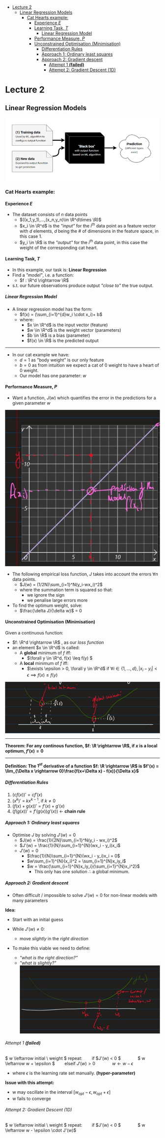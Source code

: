 <!-- @import "[TOC]" {cmd="toc" depthFrom=1 depthTo=6 orderedList=false} -->

<!-- code_chunk_output -->

- [Lecture 2](#lecture-2)
  - [Linear Regression Models](#linear-regression-models)
    - [Cat Hearts example:](#cat-hearts-example)
      - [Experience $E$](#experience-e)
      - [Learning Task, $T$](#learning-task-t)
        - [Linear Regression Model](#linear-regression-model)
      - [Performance Measure, $P$](#performance-measure-p)
      - [Unconstrained Optimisation (Minimisation)](#unconstrained-optimisation-minimisation)
        - [Differentiation Rules](#differentiation-rules)
        - [Approach 1: Ordinary least squares](#approach-1-ordinary-least-squares)
        - [Approach 2: Gradient descent](#approach-2-gradient-descent)
          - [Attempt 1 **(failed)**](#attempt-1-failed)
          - [Attempt 2: Gradient Descent (1D)](#attempt-2-gradient-descent-1d)

<!-- /code_chunk_output -->
# Lecture 2

## Linear Regression Models

![High level representation of ML](../resources/ML-supervised-l2.png)

### Cat Hearts example:

#### Experience $E$

- The dataset consists of $n$ data points 
  - $((x_1,y_1),...,(x_n,y_n)\in \R^d\times \R)$
  - $x_i \in \R^d$ is the *"input"* for the $i^{th}$ data point as a feature vector with $d$ elements, $d$ being the # of dimensions in the feature space, in this case 1.
  - $y_i \in \R$ is the *"output"* for the $i^{th}$ data point, in this case the weight of the corresponding cat heart.


#### Learning Task, $T$

- In this example, our task is: **Linear Regression**
- Find a *"model"*, i.e. a function:
  - $f : \R^d \rightarrow \R$
- s.t. our future observations produce output *"close to"* the true output.

##### Linear Regression Model

- A linear regression model has the form: 
  - $f(x) = (\sum_{i=1}^{d}w_i \cdot x_i)+ b$
  - where:
    - $x \in \R^d$ is the input vector (feature)
    - $w \in \R^d$ is the weight vector (parameters)
    - $b \in \R$ is a bias (parameter)
    - $f(x) \in \R$ is the predicted output

___

- In our cat example we have: 
  - $d=1$ as "body weight" is our only feature
  - $b=0$ as from intuition we expect a cat of 0 weight to have a heart of 0 weight.
  - Our model has one parameter: $w$ 

#### Performance Measure, $P$

- Want a function, $J(w)$ which quantifies the error in the predictions for a given parameter $w$

![Graph showing predicted vs actual values](../resources/y=x-notes.jpg)

- The following empirical loss function, $J$ takes into account the errors $\forall n$ data points.
  - $J(w) = (1/2N)\sum_{i=1}^N(y_i-wx_i)^2$
  - where the summation term is squared so that:
    - we ignore the sign
    - we penalise large errors more
- To find the optimum weight, solve:
  - $\frac{\delta J}{\delta w}$ = 0 


#### Unconstrained Optimisation (Minimisation)

Given a continuous function:

- $f: \R^d \rightarrow \R$ , as our *loss function*
- an element $x \in \R^d$ is called:
  - A **global** minimum of $f$ iff: 
    - $\forall y \in \R^d, f(x) \leq f(y) $
  - A **local** minimum of $f$ iff:
    - $\exists \epsilon > 0, \forall y \in \R^d$ if $\forall i \in \{1,...,d\} , | x_i - y_i | < \epsilon \implies f(x) \leq f(y)$

![Graph showing local vs global minima](../resources/local-minima.jpg)

___
**Theorem: 
For any continous function, $f: \R \rightarrow \R$, if $x$ is a local optimum, $f'(x) = 0$**
___

**Definition:
The $1^{st}$ derivative of a function $f: \R \rightarrow \R$ is 
$f'(x) = \lim_{\Delta x \rightarrow 0}\frac{f(x+\Delta x) - f(x)}{\Delta x}$**

##### Differentiation Rules

1. $(cf(x))' = cf'(x)$
2. $(x^k)'$ = $kx^{k-1}$, if $k \neq 0$
3. $(f(x)+g(x))' = f'(x) + g'(x)$
4. $(f(g(x))'  = f'(g(x))g'(x))$ $\leftarrow$ **chain rule**

##### Approach 1: Ordinary least squares
  
- Optimise $J$ by solving $J'(w) = 0$
  - $J(w) = \frac{1}{2N}\sum_{i=1}^N(y_i - wx_i)^2$
  - $J'(w) = \frac{1}{N}\sum_{i=1}^{N}(wx_i - y_i)x_i$
  - $J'(w) = 0$
    - $\frac{1}{N}\sum_{i=1}^{N}(wx_i - y_i)x_i = 0$
    - $w\sum_{i=1}^{N}(x_i)^2 = \sum_{i=1}^{N}x_iy_i$
    - $w = \frac{\sum_{i=1}^{N}x_iy_i}{\sum_{i=1}^{N}x_i^2}$
      - This only has one solution $\therefore$ a global minimum. 

##### Approach 2: Gradient descent

- Often difficult / impossible to solve $J'(w) = 0$ for non-linear models with many parameters

**Idea:**

- Start with an initial guess
- While $J'(w) \neq 0$:
  - move *slightly* in the *right direction*

- To make this viable we need to define:
  - *"what is the right direction?"*
  - *"what is slightly?"*
![Graph of gradient descent](../resources/GradientDescent&#32;.jpg)

###### Attempt 1 **(failed)**

$ w \leftarrow initial \ weight $
repeat: 
&nbsp;&nbsp;&nbsp;&nbsp;&nbsp;&nbsp; if $J'(w) < 0 $
&nbsp;&nbsp;&nbsp;&nbsp;&nbsp;&nbsp;&nbsp;&nbsp;&nbsp;&nbsp;&nbsp;&nbsp; $  w \leftarrow w + \epsilon $
&nbsp;&nbsp;&nbsp;&nbsp;&nbsp;&nbsp; elseif $J'(w) > 0$
&nbsp;&nbsp;&nbsp;&nbsp;&nbsp;&nbsp;&nbsp;&nbsp;&nbsp;&nbsp;&nbsp;&nbsp; $w \leftarrow w - \epsilon$ 

- where $\epsilon$ is the learning rate set manually. **(hyper-parameter)**

**Issue with this attempt:**

- w may oscillate in the interval $[w_{opt} - \epsilon, w_{opt}+ \epsilon]$
- w fails to converge 

###### Attempt 2: Gradient Descent (1D)

$ w \leftarrow initial \ weight $
repeat: 
&nbsp;&nbsp;&nbsp;&nbsp;&nbsp;&nbsp; if $J'(w) < 0 $
&nbsp;&nbsp;&nbsp;&nbsp;&nbsp;&nbsp;&nbsp;&nbsp;&nbsp;&nbsp;&nbsp;&nbsp; $  w \leftarrow w - \epsilon \cdot J'(w)$